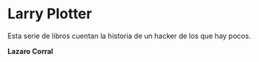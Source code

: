 # Larry Plotter

Esta serie de libros cuentan la historia de un hacker de los que hay pocos.

**Lazaro Corral**

